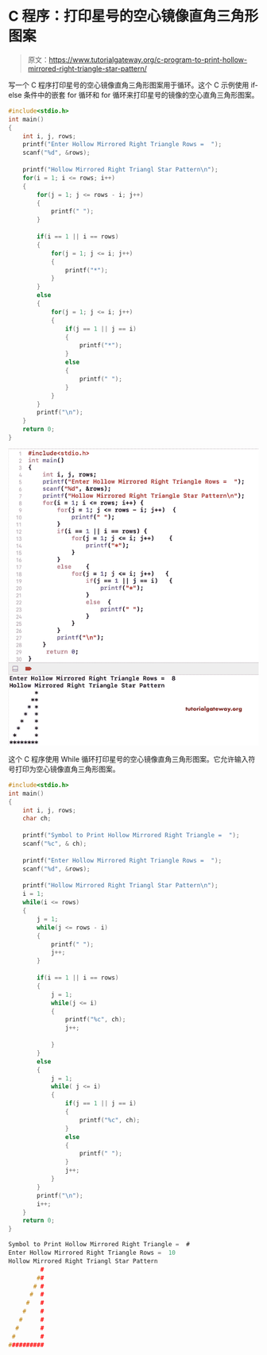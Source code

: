 # C 程序：打印星号的空心镜像直角三角形图案

> 原文：<https://www.tutorialgateway.org/c-program-to-print-hollow-mirrored-right-triangle-star-pattern/>

写一个 C 程序打印星号的空心镜像直角三角形图案用于循环。这个 C 示例使用 if-else 条件中的嵌套 for 循环和 for 循环来打印星号的镜像的空心直角三角形图案。

```c
#include<stdio.h>
int main()
{
 	int i, j, rows; 
 	printf("Enter Hollow Mirrored Right Triangle Rows =  ");
 	scanf("%d", &rows);

    printf("Hollow Mirrored Right Triangl Star Pattern\n");
	for(i = 1; i <= rows; i++)
	{
        for(j = 1; j <= rows - i; j++)
        {
            printf(" ");
        }

        if(i == 1 || i == rows)
        {
            for(j = 1; j <= i; j++)
            {
                printf("*");
            }
        }
        else
        {
            for(j = 1; j <= i; j++)
            {
                if(j == 1 || j == i)
                {
                    printf("*");
                }
                else
                {
                    printf(" ");
                }
            }        
        }
		printf("\n");
	}
 	return 0;
}
```

![C Program to Print Hollow Mirrored Right Triangle Star Pattern 1](img/9604172c45316e4cef8afd97fdf311a3.png)

这个 C 程序使用 While 循环打印星号的空心镜像直角三角形图案。它允许输入符号打印为空心镜像直角三角形图案。

```c
#include<stdio.h>
int main()
{
 	int i, j, rows;
    char ch;

    printf("Symbol to Print Hollow Mirrored Right Triangle =  ");
    scanf("%c", & ch);

 	printf("Enter Hollow Mirrored Right Triangle Rows =  ");
 	scanf("%d", &rows);

    printf("Hollow Mirrored Right Triangl Star Pattern\n");
    i = 1;
	while(i <= rows)
	{
        j = 1;
        while(j <= rows - i)
        {
            printf(" ");
            j++;
        }

        if(i == 1 || i == rows)
        {
            j = 1;
            while(j <= i)
            {
                printf("%c", ch);
                j++;

            }
        }
        else
        {
            j = 1;
            while( j <= i)
            {
                if(j == 1 || j == i)
                {
                    printf("%c", ch);
                }
                else
                {
                    printf(" ");
                }
                j++;
            }        
        }
		printf("\n");
        i++;
	}
 	return 0;
}
```

```c
Symbol to Print Hollow Mirrored Right Triangle =  #
Enter Hollow Mirrored Right Triangle Rows =  10
Hollow Mirrored Right Triangl Star Pattern
         #
        ##
       # #
      #  #
     #   #
    #    #
   #     #
  #      #
 #       #
##########
```